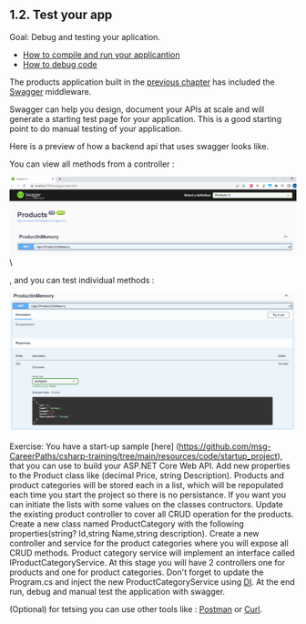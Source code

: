 ## 1.2. Test your app

Goal: 
   Debug and testing your aplication. 

- [How to compile and run your applicantion](https://docs.microsoft.com/en-us/visualstudio/ide/compiling-and-building-in-visual-studio?view=vs-2022)
- [How to debug code](https://docs.microsoft.com/en-us/visualstudio/get-started/csharp/tutorial-debugger?view=vs-2022)

The products application built in the [ previous chapter](https://github.com/msg-CareerPaths/csharp-training/blob/main/chapters/101-create-web-api-project.mdChapter) has included the [Swagger](https://swagger.io/) middleware. 

Swagger can help you design, document your APIs at scale and will  generate a starting test page for your application. 
This is a good starting point to do manual testing of your application.

Here is a preview of how a backend api that uses swagger looks like.

You can view all methods from a controller :

![Data Model](https://github.com/msg-CareerPaths/csharp-training/blob/main/resources/images/swagger1.png "Data Model")\

, and you can test individual methods :

![Data Model](https://github.com/msg-CareerPaths/csharp-training/blob/main/resources/images/swagger2.png "Data Model")

Exercise:
  You have a start-up sample [here] (https://github.com/msg-CareerPaths/csharp-training/tree/main/resources/code/startup_project), that you can use to build your ASP.NET Core Web API.
  Add new properties to the Product class like (decimal Price, string Description).
  Products and product categories  will be stored each in a list, which will be repopulated each time you start the project  so there is no persistance.
  If you want you can initiate the lists with some values on the classes contructors.
  Update the existing product controller to cover all CRUD operation for the products.
  Create a new class named ProductCategory with the following properties(string? Id,string Name,string description).
  Create a new controller and service for the product categories where you will expose all CRUD methods.
  Product category service will implement an interface called IProductCategoryService.
  At this stage you will have 2 controllers one for products and one for product categories.
  Don't forget to update the Program.cs and inject the new ProductCategoryService using [DI](https://learn.microsoft.com/en-us/aspnet/core/fundamentals/dependency-injection?view=aspnetcore-7.0).
  At the end run, debug and  manual test the application with swagger.

  (Optional) for tetsing you can use other tools like : [Postman](https://www.postman.com/) or [Curl](https://curl.se/docs/).
